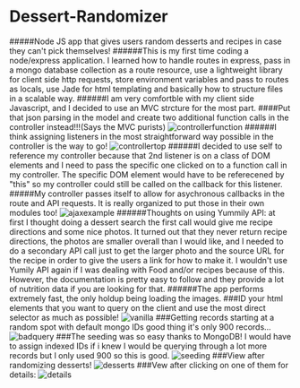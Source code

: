 Dessert-Randomizer
==================

#####Node JS app that gives users random desserts and recipes in case they can't pick themselves!
######This is my first time coding a node/express application.  I learned how to handle routes in express, pass in a mongo database collection as a route resource, use a lightweight library for client side http requests, store environment variables and pass to routes as locals, use Jade for html templating and basically how to structure files in a scalable way.
######I am very comfortble with my client side Javascript, and I decided to use an MVC strcture for the most part.
####Put that json parsing in the model and create two additional function calls in the controller instead!!!(Says the MVC purists)
![controllerfunction](http://i.imgur.com/J0AM8aU.jpg)
######I think assigning listeners in the most straightforward way possible in the controller is the way to go!
![controllertop](http://i.imgur.com/VPib8bc.jpg)
######I decided to use self to reference my controller because that 2nd listener is on a class of DOM elements and I need to pass the specific one clicked on to a function call in my controller. The specific DOM element would have to be referecened by "this" so my controller could still be called on the callback for this listener.
#####My controller passes itself to allow for asychronous callbacks in the route and API requests.  It is really organized to put those in their own modules too!
![ajaxexample](http://i.imgur.com/DFTUkZM.jpg)
######Thoughts on using Yummily API: at first I thought doing a dessert search the first call would give me recipe directions and some nice photos.  It turned out that they never return recipe directions, the photos are smaller overall than I would like, and I needed to do a secondary API call just to get the larger photo and the source URL for the recipe in order to give the users a link for how to make it.  I wouldn't use Yumily API again if I was dealing with Food and/or recipes because of this.  However, the documentation is pretty easy to follow and they provide a lot of nutrition data if you are looking for that.
######The app performs extremely fast, the only holdup being loading the images.
###ID your html elements that you want to query on the client and use the most direct selector as much as possible!
![vanilla](http://i.imgur.com/G2RCH7F.jpg)
###Getting records starting at a random spot with default mongo IDs good thing it's only 900 records...
![badquery](http://i.imgur.com/InXpHE0.jpg)
###The seeding was so easy thanks to MongoDB! I would have to assign indexed IDs if i knew I would be querying through a lot more records but I only used 900 so this is good.
![seeding](http://i.imgur.com/pAe3zHC.jpg)
###View after randomizing desserts!
![desserts](http://i.imgur.com/Z4TNm5f.jpg)
###Vew after clicking on one of them for details:
![details](http://i.imgur.com/6nTGVrG.jpg)
